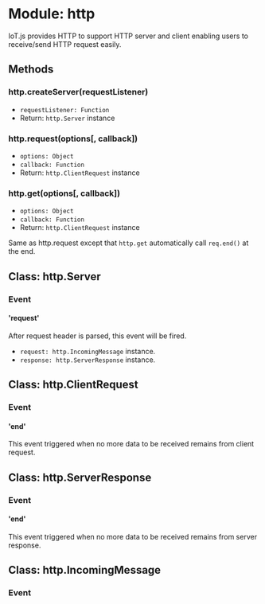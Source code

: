 # Module: http

IoT.js provides HTTP to support HTTP server and client enabling users to receive/send HTTP request easily.

## Methods
### http.createServer(requestListener)
* `requestListener: Function`
* Return: `http.Server` instance


### http.request(options[, callback])
* `options: Object`
* `callback: Function`
* Return: `http.ClientRequest` instance

### http.get(options[, callback])
* `options: Object`
* `callback: Function`
* Return: `http.ClientRequest` instance

Same as http.request except that `http.get` automatically call `req.end()` at the end.


## Class: http.Server

### Event

#### 'request'
After request header is parsed, this event will be fired. 
* `request: http.IncomingMessage` instance. 
* `response: http.ServerResponse` instance.

## Class: http.ClientRequest
### Event
#### 'end'
This event triggered when no more data to be received remains from client request.

## Class: http.ServerResponse
### Event
#### 'end'
This event triggered when no more data to be received remains from server response.

## Class: http.IncomingMessage
### Event
